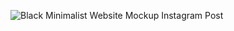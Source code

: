 ![Black Minimalist Website Mockup Instagram Post](https://github.com/user-attachments/assets/d5e66cbb-bf83-4cc9-adba-6fc612ed2b49)
